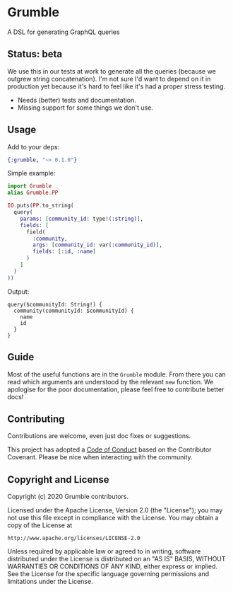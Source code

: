 # Grumble

A DSL for generating GraphQL queries

## Status: beta

We use this in our tests at work to generate all the queries (because
we outgrew string concatenation). I'm not sure I'd want to depend on
it in production yet because it's hard to feel like it's had a proper
stress testing.

* Needs (better) tests and documentation.
* Missing support for some things we don't use.

## Usage

Add to your deps:

```elixir
{:grumble, "~> 0.1.0"}
```

Simple example:

```elixir
import Grumble
alias Grumble.PP

IO.puts(PP.to_string(
  query(
    params: [community_id: type!(:string)],
    fields: [
      field(
        :community,
        args: [community_id: var(:community_id)],
        fields: [:id, :name]
      )
    ]
  )
))
```

Output:

```
query($communityId: String!) {
  community(communityId: $communityId) {
    name
    id
  }
}
```

## Guide

Most of the useful functions are in the `Grumble` module. From there
you can read which arguments are understood by the relevant `new`
function. We apologise for the poor documentation, please feel free to
contribute better docs!

## Contributing

Contributions are welcome, even just doc fixes or suggestions.

This project has adopted a [Code of Conduct](CONDUCT.md) based on the
Contributor Covenant. Please be nice when interacting with the community.

## Copyright and License

Copyright (c) 2020 Grumble contributors.

Licensed under the Apache License, Version 2.0 (the "License");
you may not use this file except in compliance with the License.
You may obtain a copy of the License at

    http://www.apache.org/licenses/LICENSE-2.0

Unless required by applicable law or agreed to in writing, software
distributed under the License is distributed on an "AS IS" BASIS,
WITHOUT WARRANTIES OR CONDITIONS OF ANY KIND, either express or implied.
See the License for the specific language governing permissions and
limitations under the License.
